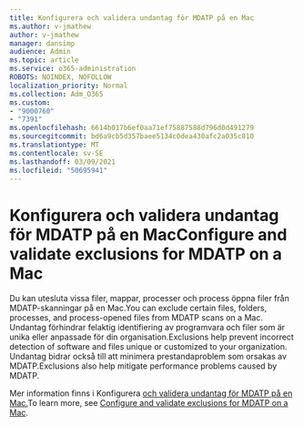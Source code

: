 ```yaml
---
title: Konfigurera och validera undantag för MDATP på en Mac
ms.author: v-jmathew
author: v-jmathew
manager: dansimp
audience: Admin
ms.topic: article
ms.service: o365-administration
ROBOTS: NOINDEX, NOFOLLOW
localization_priority: Normal
ms.collection: Adm_O365
ms.custom:
- "9000760"
- "7391"
ms.openlocfilehash: 6614b017b6ef0aa71ef75887588d796d0d491279
ms.sourcegitcommit: bd6a9cb5d357baee5134c0dea430afc2a035c810
ms.translationtype: MT
ms.contentlocale: sv-SE
ms.lasthandoff: 03/09/2021
ms.locfileid: "50695941"
---
```

# <a name="configure-and-validate-exclusions-for-mdatp-on-a-mac"></a><span data-ttu-id="ee369-102">Konfigurera och validera undantag för MDATP på en Mac</span><span class="sxs-lookup"><span data-stu-id="ee369-102">Configure and validate exclusions for MDATP on a Mac</span></span>

<span data-ttu-id="ee369-103">Du kan utesluta vissa filer, mappar, processer och process öppna filer från MDATP-skanningar på en Mac.</span><span class="sxs-lookup"><span data-stu-id="ee369-103">You can exclude certain files, folders, processes, and process-opened files from MDATP scans on a Mac.</span></span> <span data-ttu-id="ee369-104">Undantag förhindrar felaktig identifiering av programvara och filer som är unika eller anpassade för din organisation.</span><span class="sxs-lookup"><span data-stu-id="ee369-104">Exclusions help prevent incorrect detection of software and files unique or customized to your organization.</span></span> <span data-ttu-id="ee369-105">Undantag bidrar också till att minimera prestandaproblem som orsakas av MDATP.</span><span class="sxs-lookup"><span data-stu-id="ee369-105">Exclusions also help mitigate performance problems caused by MDATP.</span></span>

<span data-ttu-id="ee369-106">Mer information finns i Konfigurera [och validera undantag för MDATP på en Mac.](https://go.microsoft.com/fwlink/?linkid=2144616)</span><span class="sxs-lookup"><span data-stu-id="ee369-106">To learn more, see [Configure and validate exclusions for MDATP on a Mac](https://go.microsoft.com/fwlink/?linkid=2144616).</span></span>
